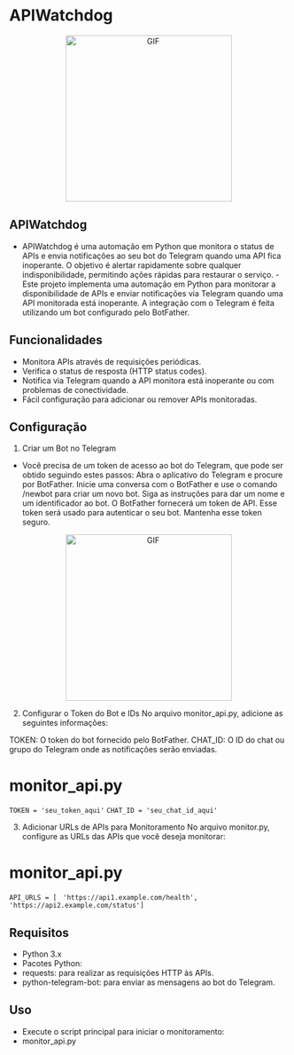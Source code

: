 # APIWatchdog

<p align="center">
  <img src="https://i.imgur.com/U7Lgfls.png" alt="GIF" width="300" height="300">
</p>

## APIWatchdog

- APIWatchdog é uma automação em Python que monitora o status de APIs e envia notificações ao seu bot do Telegram quando uma API fica inoperante. O objetivo é alertar rapidamente sobre qualquer indisponibilidade, permitindo ações rápidas para restaurar o serviço.
-Este projeto implementa uma automação em Python para monitorar a disponibilidade de APIs e enviar notificações via Telegram quando uma API monitorada está inoperante. A integração com o Telegram é feita utilizando um bot configurado pelo BotFather.

## Funcionalidades

- Monitora APIs através de requisições periódicas.
- Verifica o status de resposta (HTTP status codes).
- Notifica via Telegram quando a API monitora está inoperante ou com problemas de conectividade.
- Fácil configuração para adicionar ou remover APIs monitoradas.

## Configuração

1. Criar um Bot no Telegram
- Você precisa de um token de acesso ao bot do Telegram, que pode ser obtido seguindo estes passos:
Abra o aplicativo do Telegram e procure por BotFather.
Inicie uma conversa com o BotFather e use o comando /newbot para criar um novo bot.
Siga as instruções para dar um nome e um identificador ao bot.
O BotFather fornecerá um token de API. Esse token será usado para autenticar o seu bot. Mantenha esse token seguro.

<p align="center">
  <img src="https://i.imgur.com/U7Lgfls.png" alt="GIF" width="300" height="300">
</p>

2. Configurar o Token do Bot e IDs
No arquivo monitor_api.py, adicione as seguintes informações:

TOKEN: O token do bot fornecido pelo BotFather.
CHAT_ID: O ID do chat ou grupo do Telegram onde as notificações serão enviadas.

# monitor_api.py

`TOKEN = 'seu_token_aqui'`
`CHAT_ID = 'seu_chat_id_aqui'`

3. Adicionar URLs de APIs para Monitoramento
No arquivo monitor.py, configure as URLs das APIs que você deseja monitorar:

# monitor_api.py

`API_URLS = [`
   ` 'https://api1.example.com/health',`
   ` 'https://api2.example.com/status']`


## Requisitos

- Python 3.x
- Pacotes Python:
- requests: para realizar as requisições HTTP às APIs.
- python-telegram-bot: para enviar as mensagens ao bot do Telegram.

## Uso

- Execute o script principal para iniciar o monitoramento:
- monitor_api.py
